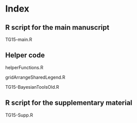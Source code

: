 # Index 

## R script for the main manuscript 

TG15-main.R 

## Helper code

helperFunctions.R

gridArrangeSharedLegend.R

TG15-BayesianToolsOld.R

## R script for the supplementary material 

TG15-Supp.R
